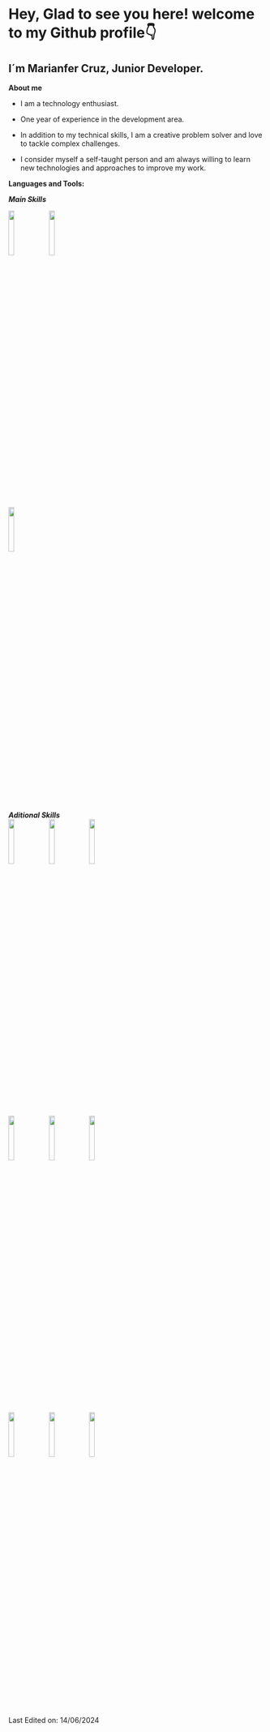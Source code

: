 <!-- Your title -->

# Hey, Glad to see you here! welcome to my Github profile👇
## I´m Marianfer Cruz, Junior Developer.
<!-- Your badges
You can use the website to generate badges: https://shields.io/
-->

<!-- Talking about you -->

**About me**

- I am a technology enthusiast.

- One year of experience in the development area.
- In addition to my technical skills, I am a creative problem solver and love to tackle complex challenges.
-  I consider myself a self-taught person and am always willing to learn new technologies and approaches to improve my work.

**Languages and Tools:**

<p>

***Main Skills***

<code><img width="15%" src="https://www.vectorlogo.zone/logos/javascript/javascript-ar21.svg"></code>
<code><img width="15%" src="https://www.vectorlogo.zone/logos/reactjs/reactjs-ar21.svg"></code>
<code> <img width="15%" src="https://upload.vectorlogo.zone/logos/nextjs/images/2d3864ef-00e0-4026-ab1d-30e4a98e2899.svg"></code>
<br/> 

***Aditional Skills***
<br/>
<code><img width="15%" src="https://www.vectorlogo.zone/logos/typescriptlang/typescriptlang-ar21.svg"></code>
<code><img width="15%" src="https://www.vectorlogo.zone/logos/python/python-ar21.svg"></code>
<code><img width="15%" src="https://www.vectorlogo.zone/logos/angular/angular-ar21.svg"></code>
<br/>
<code><img width="15%" src="https://www.vectorlogo.zone/logos/nodejs/nodejs-ar21.svg"></code>
<code><img width="15%" src="https://www.vectorlogo.zone/logos/mysql/mysql-ar21.svg"></code>
<code><img width="15%" src="https://www.vectorlogo.zone/logos/postgresql/postgresql-ar21.svg"></code>
<br/>
<code><img width="15%" src="https://raw.githubusercontent.com/detain/svg-logos/master/svg/p/prisma-2.svg"></code>
<code><img width="15%" src="https://www.vectorlogo.zone/logos/git-scm/git-scm-ar21.svg"></code>
<code><img width="15%" src="https://www.vectorlogo.zone/logos/npmjs/npmjs-ar21.svg"></code>

</p>

Last Edited on: 14/06/2024
